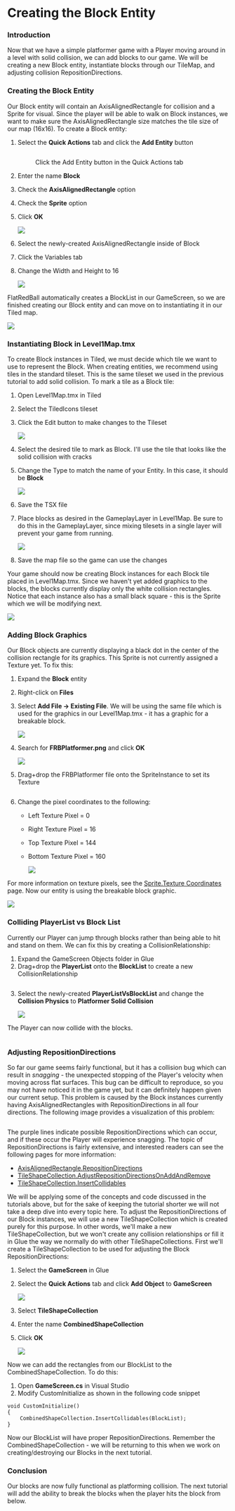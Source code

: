 # Creating the Block Entity

### Introduction

Now that we have a simple platformer game with a Player moving around in a level with solid collision, we can add blocks to our game. We will be creating a new Block entity, instantiate blocks through our TileMap, and adjusting collision RepositionDirections.

### Creating the Block Entity

Our Block entity will contain an AxisAlignedRectangle for collision and a Sprite for visual. Since the player will be able to walk on Block instances, we want to make sure the AxisAlignedRectangle size matches the tile size of our map (16x16). To create a Block entity:

1.  Select the **Quick Actions** tab and click the **Add Entity** button&#x20;

    <figure><img src="../../../media/2021-04-img_606f2d6f3fbf8.png" alt=""><figcaption><p>Click the Add Entity button in the Quick Actions tab</p></figcaption></figure>
2. Enter the name **Block**
3. Check the **AxisAlignedRectangle** option
4. Check the **Sprite** option
5.  Click **OK**

    ![](../../../media/2021-04-img\_606f30fbc1cf2.png)
6. Select the newly-created AxisAlignedRectangle inside of Block
7. Click the Variables tab
8.  Change the Width and Height to 16

    ![](../../../media/2021-04-img\_606f2eb69623b.png)

FlatRedBall automatically creates a BlockList in our GameScreen, so we are finished creating our Block entity and can move on to instantiating it in our Tiled map.

![](../../../media/2021-04-img\_606f2e1c52250.png)

### Instantiating Block in Level1Map.tmx

To create Block instances in Tiled, we must decide which tile we want to use to represent the Block. When creating entities, we recommend using tiles in the standard tileset. This is the same tileset we used in the previous tutorial to add solid collision. To mark a tile as a Block tile:

1. Open Level1Map.tmx in Tiled
2. Select the TiledIcons tileset
3.  Click the Edit button to make changes to the Tileset

    ![](../../../media/2021-04-img\_606f2f28b4eff.png)
4. Select the desired tile to mark as Block. I'll use the tile that looks like the solid collision with cracks
5.  Change the Type to match the name of your Entity. In this case, it should be **Block**

    ![](../../../media/2021-04-img\_606f2f8aa3527.png)
6. Save the TSX file
7.  Place blocks as desired in the GameplayLayer in Level1Map. Be sure to do this in the GameplayLayer, since mixing tilesets in a single layer will prevent your game from running.

    ![](../../../media/2021-04-img\_606f3048dc1d4.png)
8. Save the map file so the game can use the changes

Your game should now be creating Block instances for each Block tile placed in Level1Map.tmx. Since we haven't yet added graphics to the blocks, the blocks currently display only the white collision rectangles. Notice that each instance also has a small black square - this is the Sprite which we will be modifying next.

![](../../../media/2021-04-img\_606f313e81b98.png)

### Adding Block Graphics

Our Block objects are currently displaying a black dot in the center of the collision rectangle for its graphics. This Sprite is not currently assigned a Texture yet. To fix this:

1. Expand the **Block** entity
2. Right-click on **Files**
3.  Select **Add File -> Existing File**. We will be using the same file which is used for the graphics in our Level1Map.tmx - it has a graphic for a breakable block.

    ![](../../../media/2021-04-img\_606f320957490.png)
4.  Search for **FRBPlatformer.png** and click **OK**

    ![](../../../media/2021-04-img\_606f32708b584.png)
5. Drag+drop the FRBPlatformer file onto the SpriteInstance to set its Texture

<figure><img src="../../../media/2021-04-2021_April_08_100843.gif" alt=""><figcaption></figcaption></figure>

6. Change the pixel coordinates to the following:
   * Left Texture Pixel = 0
   * Right Texture Pixel = 16
   * Top Texture Pixel = 144
   *   Bottom Texture Pixel = 160

       ![](../../../media/2021-04-img\_606f334622496.png)

For more information on texture pixels, see the [Sprite.Texture Coordinates](../../../api/flatredball/sprite/texture-coordinates.md) page. Now our entity is using the breakable block graphic.

![](../../../media/2021-04-img\_606f337266e68.png)

### Colliding PlayerList vs Block List

Currently our Player can jump through blocks rather than being able to hit and stand on them. We can fix this by creating a CollisionRelationship:

1. Expand the GameScreen Objects folder in Glue
2. Drag+drop the **PlayerList** onto the **BlockList** to create a new CollisionRelationship

<figure><img src="../../../media/2021-04-2021_April_08_100749.gif" alt=""><figcaption></figcaption></figure>

3.  Select the newly-created **PlayerListVsBlockList** and change the **Collision Physics** to **Platformer Solid Collision**

    ![](../../../media/2021-04-img\_606f34a321491.png)

The Player can now collide with the blocks.

<figure><img src="../../../media/2021-04-2021_April_08_104753.gif" alt=""><figcaption></figcaption></figure>

### Adjusting RepositionDirections

So far our game seems fairly functional, but it has a collision bug which can result in _snagging_ - the unexpected stopping of the Player's velocity when moving across flat surfaces. This bug can be difficult to reproduce, so you may not have noticed it in the game yet, but it can definitely happen given our current setup. This problem is caused by the Block instances currently having AxisAlignedRectangles with RepositionDirections in all four directions. The following image provides a visualization of this problem:

<figure><img src="../../../media/2021-04-img_606f1937e27db.png" alt=""><figcaption></figcaption></figure>

The purple lines indicate possible RepositionDirections which can occur, and if these occur the Player will experience snagging. The topic of RepositionDirections is fairly extensive, and interested readers can see the following pages for more information:

* [AxisAlignedRectangle.RepositionDirections](../../../api/flatredball/math/geometry/axisalignedrectangle/repositiondirections.md)
* [TileShapeCollection.AdjustRepositionDirectionsOnAddAndRemove](../../../tiled-plugin/glue-gluevault-component-pages-tile-graphics-plugin-tileshapecollection/adjustrepositiondirectionsonaddandremove.md)
* [TileShapeCollection.InsertCollidables](../../../tiled-plugin/glue-gluevault-component-pages-tile-graphics-plugin-tileshapecollection/insertcollidables.md)

We will be applying some of the concepts and code discussed in the tutorials above, but for the sake of keeping the tutorial shorter we will not take a deep dive into every topic here. To adjust the RepositionDirections of our Block instances, we will use a new TileShapeCollection which is created purely for this purpose. In other words, we'll make a new TileShapeCollection, but we won't create any collision relationships or fill it in Glue the way we normally do with other TileShapeCollections. First we'll create a TileShapeCollection to be used for adjusting the Block RepositionDirections:

1. Select the **GameScreen** in Glue
2.  Select the **Quick Actions** tab and click **Add Object** to **GameScreen**

    ![](../../../media/2021-04-img\_606f44711e9d1.png)
3. Select **TileShapeCollection**
4. Enter the name **CombinedShapeCollection**
5.  Click **OK**

    ![](../../../media/2021-04-img\_606f44e4ef010.png)

Now we can add the rectangles from our BlockList to the CombinedShapeCollection. To do this:

1. Open **GameScreen.cs** in Visual Studio
2. Modify CustomInitialize as shown in the following code snippet

```
void CustomInitialize()
{
    CombinedShapeCollection.InsertCollidables(BlockList);
}
```

Now our BlockList will have proper RepositionDirections. Remember the CombinedShapeCollection - we will be returning to this when we work on creating/destroying our Blocks in the next tutorial.

### Conclusion

Our blocks are now fully functional as platforming collision. The next tutorial will add the ability to break the blocks when the player hits the block from below.

